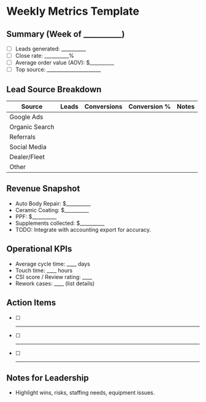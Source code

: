 # Weekly Metrics Template

## Summary (Week of __________)
- [ ] Leads generated: __________
- [ ] Close rate: __________%
- [ ] Average order value (AOV): $__________
- [ ] Top source: ______________________

## Lead Source Breakdown
| Source | Leads | Conversions | Conversion % | Notes |
| --- | --- | --- | --- | --- |
| Google Ads | | | | |
| Organic Search | | | | |
| Referrals | | | | |
| Social Media | | | | |
| Dealer/Fleet | | | | |
| Other | | | | |

## Revenue Snapshot
- Auto Body Repair: $__________
- Ceramic Coating: $__________
- PPF: $__________
- Supplements collected: $__________
- TODO: Integrate with accounting export for accuracy.

## Operational KPIs
- Average cycle time: ____ days
- Touch time: ____ hours
- CSI score / Review rating: ____
- Rework cases: ____ (list details)

## Action Items
- [ ] __________________________________________________
- [ ] __________________________________________________
- [ ] __________________________________________________

## Notes for Leadership
- Highlight wins, risks, staffing needs, equipment issues.
